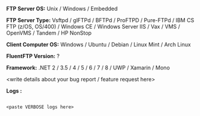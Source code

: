 **FTP Server OS:** Unix / Windows / Embedded

**FTP Server Type:** Vsftpd / glFTPd / BFTPd / ProFTPD / Pure-FTPd / IBM CS FTP (z/OS, OS/400) / Windows CE / Windows Server IIS / Vax / VMS / OpenVMS / Tandem / HP NonStop

**Client Computer OS:** Windows / Ubuntu / Debian / Linux Mint / Arch Linux

**FluentFTP Version:** ?

**Framework:** .NET 2 / 3.5 / 4 / 5 / 6 / 7 / 8 / UWP / Xamarin / Mono

<write details about your bug report / feature request here>

**Logs :**

<!---
Please generate VERBOSE logs from FluentFTP and paste them in the marked area below.
See this link for steps :

https://github.com/robinrodricks/FluentFTP/wiki/Logging#how-do-i-trace-ftp-commands-for-debugging
-->

```

<paste VERBOSE logs here>

```

